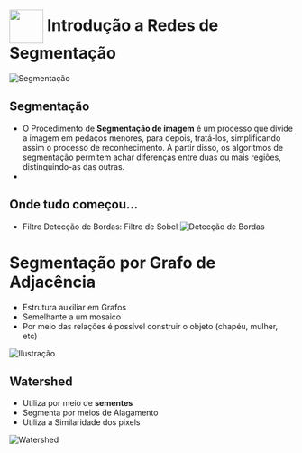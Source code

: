 <h1>
     <img align="center" width="60px" src="https://hermes.dio.me/courses/badge/dabc8205-4a91-473c-acbd-b310d8db3df2.png">
    <span>Introdução a Redes de Segmentação</span>
</h1>

![Segmentação](https://miro.medium.com/v2/resize:fit:1400/1*hf6J8vsX7gmHhZnbPa4y9g.png)

## Segmentação
- O Procedimento de **Segmentação de imagem** é um processo que divide a imagem em pedaços menores, para depois, tratá-los, simplificando assim o processo de reconhecimento. A partir disso, os algoritmos de segmentação permitem achar diferenças entre duas ou mais regiões, distinguindo-as das outras.
- 
## Onde tudo começou...
- Filtro Detecção de Bordas: Filtro de Sobel
![Detecção de Bordas](https://encrypted-tbn0.gstatic.com/images?q=tbn:ANd9GcRsB4S9hOJHzgbhzi4DchRwF8HDxN4pvY_B-7935It4Ccy3bFdyfYmUG0OC&s=10)

# Segmentação por Grafo de Adjacência
- Estrutura auxiliar em Grafos 
- Semelhante a um mosaico
- Por meio das relações é possível construir o objeto (chapéu, mulher, etc)

![Ilustração](https://encrypted-tbn0.gstatic.com/images?q=tbn:ANd9GcTMolUZ9vEHOAwLYRR955RuNxvhy422Hsl-NjWnRxWcW-yoZ9nK4Uo7QN0d&s=10)

## Watershed
- Utiliza por meio de **sementes**
- Segmenta por meios de Alagamento
- Utiliza a Similaridade dos pixels

![Watershed](https://encrypted-tbn0.gstatic.com/images?q=tbn:ANd9GcSFp23EMAyJQ_W-M8gUz_Lrz6-EqccNm-Gg8iGod9D3_5-IeFkc_kLbRi61&s=10)

